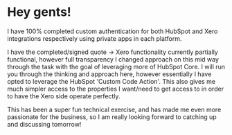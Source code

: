 # Hey gents!

I have 100% completed custom authentication for both HubSpot and Xero integrations respectively using private apps in each platform.

I have the completed/signed quote -> Xero functionality currently partially functional, however full transparency I changed approach on this mid way through the task with the goal of leveraging more of HubSpot Core. I will run you through the thinking and approach here, however essentially I have opted to leverage the HubSpot 'Custom Code Action'. This also gives me much simpler access to the properties I want/need to get access to in order to have the Xero side operate perfectly.

This has been a super fun technical exercise, and has made me even more passionate for the business, so I am really looking forward to catching up and discussing tomorrow!
